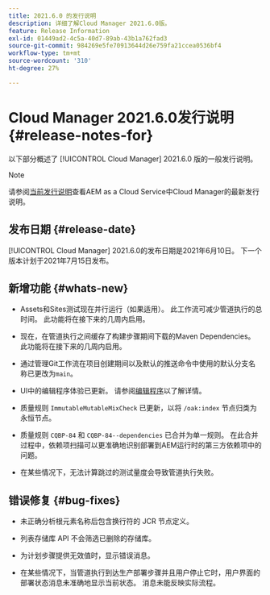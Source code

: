 ```yaml
---
title: 2021.6.0 的发行说明
description: 详细了解Cloud Manager 2021.6.0版。
feature: Release Information
exl-id: 01449ad2-4c5a-40d7-89ab-43b1a762fad3
source-git-commit: 984269e5fe70913644d26e759fa21ccea0536bf4
workflow-type: tm+mt
source-wordcount: '310'
ht-degree: 27%

---
```


# Cloud Manager 2021.6.0发行说明 {#release-notes-for}

以下部分概述了 [!UICONTROL Cloud Manager] 2021.6.0 版的一般发行说明。

>[!NOTE]
>请参阅[当前发行说明](https://experienceleague.adobe.com/en/docs/experience-manager-cloud-service/content/release-notes/cloud-manager/current#getting-access)查看AEM as a Cloud Service中Cloud Manager的最新发行说明。

## 发布日期 {#release-date}

[!UICONTROL Cloud Manager] 2021.6.0的发布日期是2021年6月10日。
下一个版本计划于2021年7月15日发布。

## 新增功能 {#whats-new}

* Assets和Sites测试现在并行运行（如果适用）。 此工作流可减少管道执行的总时间。 此功能将在接下来的几周内启用。

* 现在，在管道执行之间缓存了构建步骤期间下载的Maven Dependencies。 此功能将在接下来的几周内启用。

* 通过管理Git工作流在项目创建期间以及默认的推送命令中使用的默认分支名称已更改为`main`。

* UI中的编辑程序体验已更新。 请参阅[编辑程序](/help/getting-started/program-setup.md#editing-program)以了解详情。

* 质量规则 `ImmutableMutableMixCheck` 已更新，以将 `/oak:index` 节点归类为永恒节点。

* 质量规则 `CQBP-84` 和 `CQBP-84--dependencies` 已合并为单一规则。 在此合并过程中，依赖项扫描可以更准确地识别部署到AEM运行时的第三方依赖项中的问题。

* 在某些情况下，无法计算跳过的测试量度会导致管道执行失败。

## 错误修复 {#bug-fixes}

* 未正确分析根元素名称后包含换行符的 JCR 节点定义。

* 列表存储库 API 不会筛选已删除的存储库。

* 为计划步骤提供无效值时，显示错误消息。

* 在某些情况下，当管道执行到达生产部署步骤并且用户停止它时，用户界面的部署状态消息未准确地显示当前状态。 消息未能反映实际流程。
